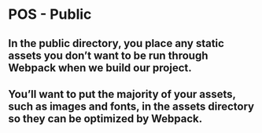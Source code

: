 # POS - Public

## In the public directory, you place any static assets you don’t want to be run through Webpack when we build our project.

## You’ll want to put the majority of your assets, such as images and fonts, in the assets directory so they can be optimized by Webpack.